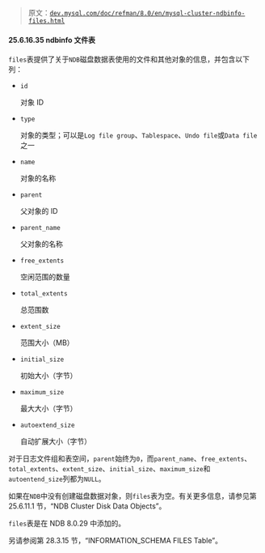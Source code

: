 > 原文：[`dev.mysql.com/doc/refman/8.0/en/mysql-cluster-ndbinfo-files.html`](https://dev.mysql.com/doc/refman/8.0/en/mysql-cluster-ndbinfo-files.html)

#### 25.6.16.35 ndbinfo 文件表

`files`表提供了关于`NDB`磁盘数据表使用的文件和其他对象的信息，并包含以下列：

+   `id`

    对象 ID

+   `type`

    对象的类型；可以是`Log file group`、`Tablespace`、`Undo file`或`Data file`之一

+   `name`

    对象的名称

+   `parent`

    父对象的 ID

+   `parent_name`

    父对象的名称

+   `free_extents`

    空闲范围的数量

+   `total_extents`

    总范围数

+   `extent_size`

    范围大小（MB）

+   `initial_size`

    初始大小（字节）

+   `maximum_size`

    最大大小（字节）

+   `autoextend_size`

    自动扩展大小（字节）

对于日志文件组和表空间，`parent`始终为`0`，而`parent_name`、`free_extents`、`total_extents`、`extent_size`、`initial_size`、`maximum_size`和`autoentend_size`列都为`NULL`。

如果在`NDB`中没有创建磁盘数据对象，则`files`表为空。有关更多信息，请参见第 25.6.11.1 节，“NDB Cluster Disk Data Objects”。

`files`表是在 NDB 8.0.29 中添加的。

另请参阅第 28.3.15 节，“INFORMATION_SCHEMA FILES Table”。
